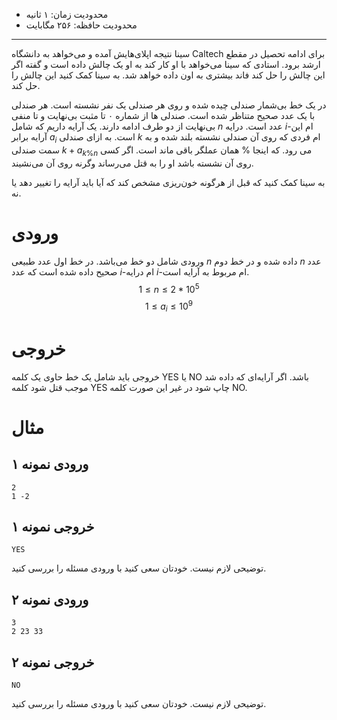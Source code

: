 + محدودیت زمان: ۱ ثانیه
+ محدودیت حافظه: ۲۵۶ مگابایت

----------

سینا نتیجه اپلای‌هایش آمده و می‌خواهد به دانشگاه Caltech برای ادامه تحصیل در مقطع ارشد برود. استادی که سینا می‌خواهد با او کار کند به او یک چالش داده است و گفته اگر این چالش را حل کند فاند بیشتری به اون داده خواهد شد. به سینا کمک کنید این چالش را حل کند.

در یک خط بی‌شمار صندلی چیده شده و روی هر صندلی یک نفر نشسته است. هر صندلی با یک عدد صحیح متناظر شده است. صندلی ها از شماره ۰ تا مثبت بی‌نهایت و تا منفی بی‌نهایت از دو طرف ادامه دارند. یک آرایه داریم که شامل $n$ عدد است. درایه $i$-ام این آرایه برابر $a_i$ است. به ازای صندلی $k$ ام فردی که روی آن صندلی نشسته بلند شده و به سمت صندلی $k+a_{k \% n}$ می رود. که اینجا $\%$ همان عملگر باقی ماند است. اگر کسی روی آن نشسته باشد او را به قتل می‌رساند وگرنه روی آن می‌نشیند.

به سینا کمک کنید که قبل از هرگونه خون‌ریزی مشخص کند که آیا باید آرایه را تغییر دهد یا نه.

# ورودی
ورودی شامل دو خط می‌باشد. در خط اول عدد طبیعی $n$ داده شده و در خط دوم $n$ عدد صحیح داده شده است که عدد $i$-ام درایه $i$-ام مربوط به آرایه است.
$$1 \le n \le 2*10^{5}$$
$$1 \le a_i \le 10^{9}$$
# خروجی
خروجی باید شامل یک خط حاوی یک کلمه YES یا NO باشد. اگر آرایه‌ای که داده شد موجب قتل شود کلمه YES چاپ شود در غیر این صورت کلمه NO.
# مثال
## ورودی نمونه ۱
```
2
1 -2
```


## خروجی نمونه ۱
```
YES
```


توضیحی لازم نیست. خودتان سعی کنید با ورودی مسئله را بررسی کنید.

## ورودی نمونه ۲
```
3
2 23 33
```


## خروجی نمونه ۲
```
NO
```


توضیحی لازم نیست. خودتان سعی کنید با ورودی مسئله را بررسی کنید.